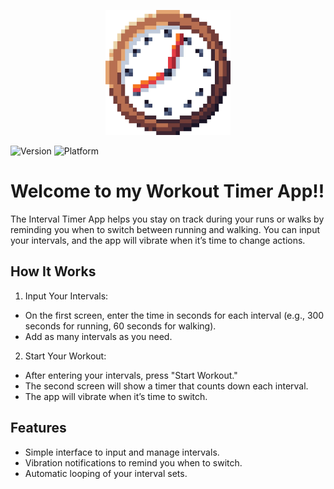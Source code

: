<p align="center">
  <img src="clock.webp" alt="Clock Logo" width="200"/>
</p>

![Version](https://img.shields.io/badge/version-1.0.0-blue)
![Platform](https://img.shields.io/badge/platform-iOS-red)


# Welcome to my Workout Timer App!!

The Interval Timer App helps you stay on track during your runs or walks by reminding you when to switch between running and walking. You can input your intervals, and the app will vibrate when it’s time to change actions.

## How It Works

1. Input Your Intervals:

- On the first screen, enter the time in seconds for each interval (e.g., 300 seconds for running, 60 seconds for walking).
- Add as many intervals as you need.

2. Start Your Workout:
- After entering your intervals, press "Start Workout."
- The second screen will show a timer that counts down each interval.
- The app will vibrate when it’s time to switch.


## Features
- Simple interface to input and manage intervals.
- Vibration notifications to remind you when to switch.
- Automatic looping of your interval sets.
